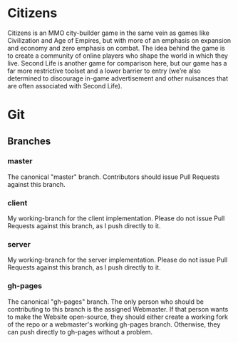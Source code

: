 # Citizens
Citizens is an MMO city-builder game in the same vein as games like Civilization and Age of Empires, but with more of an emphasis on expansion and economy and zero emphasis on combat.  The idea behind the game is to create a community of online players who shape the world in which they live.  Second Life is another game for comparison here, but our game has a far more restrictive toolset and a lower barrier to entry (we’re also determined to discourage in-game advertisement and other nuisances that are often associated with Second Life).

# Git
## Branches
### master
The canonical "master" branch.  Contributors should issue Pull Requests against this branch.
### client
My working-branch for the client implementation.  Please do not issue Pull Requests against this branch, as I push directly to it.
### server
My working-branch for the server implementation.  Please do not issue Pull Requests against this branch, as I push directly to it.
### gh-pages
The canonical "gh-pages" branch.  The only person who should be contributing to this branch is the assigned Webmaster.  If that person
wants to make the Website open-source, they should either create a working fork of the repo or a webmaster's working gh-pages branch.  Otherwise,
they can push directly to gh-pages without a problem.
